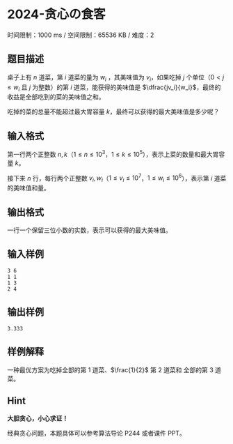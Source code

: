 # 2024-贪心の食客

时间限制：1000 ms / 空间限制：65536 KB / 难度：2

## 题目描述

桌子上有 $n$ 道菜，第 $i$ 道菜的量为 $w_i$ ，其美味值为 $v_i$，如果吃掉 $j$ 个单位（$0 < j \le w_i$ 且 $j$ 为整数）的第 $i$ 道菜，能获得的美味值是 $\dfrac{jv_i}{w_i}$，最终的收益是全部吃到的菜的美味值之和。

吃掉的菜的总量不能超过最大胃容量 $k$，最终可以获得的最大美味值是多少呢？

## 输入格式

第一行两个正整数 $n,k$（$1 \le n \le 10^3$，$1\le k \le 10^5$），表示上菜的数量和最大胃容量 $k$。

接下来 $n$ 行，每行两个正整数 $v_i,w_i$（$1\le v_i \le 10^7$，$1\le w_i \le 10^6$），表示第 $i$ 道菜的美味值和量。

## 输出格式

一行一个保留三位小数的实数，表示可以获得的最大美味值。

## 输入样例

    3 6
    1 1
    1 3
    2 4

## 输出样例

    3.333

## 样例解释

一种最优方案为吃掉全部的第 $1$ 道菜、$\frac{1}{2}$ 第 $2$ 道菜和 全部的第 $3$ 道菜。

## Hint

**大胆贪心，小心求证！**

经典贪心问题，本题具体可以参考算法导论 P244 或者课件 PPT。
